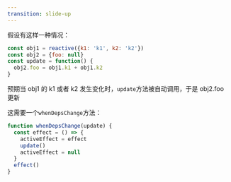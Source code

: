 ```yaml
---
transition: slide-up
---
```

假设有这样一种情况：

```javascript
const obj1 = reactive({k1: 'k1', k2: 'k2'})
const obj2 = {foo: null}
const update = function() {
  obj2.foo = obj1.k1 + obj1.k2
}
```

预期当 obj1 的 k1 或者 k2 发生变化时，`update`方法被自动调用，于是 obj2.foo 更新

<v-click>

这需要一个`whenDepsChange`方法：
</v-click>

<v-click>

```javascript
function whenDepsChange(update) {
  const effect = () => {    
    activeEffect = effect
    update()
    activeEffect = null
  }
  effect()
}
```

</v-click>
